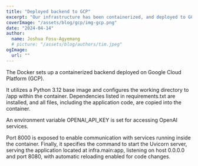 ```yaml
---
title: "Deployed backend to GCP"
excerpt: "Our infrastructure has been containerized, and deployed to GCP to allow deployment of the app"
coverImage: "/assets/blog/gcp/img-gcp.png"
date: "2024-04-14"
author:
  name: Joshua Fosu-Agyemang
  # picture: "/assets/blog/authors/tim.jpeg"
ogImage:
  url: ""
---
```


The Docker sets up a containerized backend deployed on Google Cloud Platform (GCP).

It utilizes a Python 3.12 base image and configures the working directory to /app within the container.
Dependencies listed in requirements.txt are installed, and all files, including the application code, are copied into the container.

An environment variable OPENAI_API_KEY is set for accessing OpenAI services.

Port 8000 is exposed to enable communication with services running inside the container.
Finally, it specifies the command to start the Uvicorn server, serving the application located at infra.main:app,
listening on host 0.0.0.0 and port 8080, with automatic reloading enabled for code changes.

